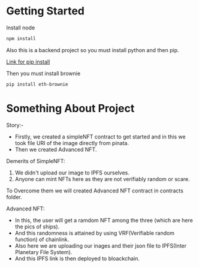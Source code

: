 # Getting Started

Install node
```sh
npm install 
```

Also this is a backend project so you must install python and then pip. 

[Link for pip install](https://www.geeksforgeeks.org/how-to-install-pip-on-windows/)

Then you must install brownie 
```sh
pip install eth-brownie
```

# Something About Project

Story:-
- Firstly, we created a simpleNFT contract to get started and in this 
  we took file URI of the image directly from pinata.
- Then we created Advanced NFT.

Demerits of SimpleNFT:
1. We didn't upload our image to IPFS ourselves.
2. Anyone can mint NFTs here as they are not verifiably random or scare.

To Overcome them we will created Advanced NFT contract in contracts folder.

Advanced NFT:
- In this, the user will get a ramdom NFT among the three (which are here the pics of ships). 
- And this randomness is attained by using VRF(Verifiable random function) of chainlink.
- Also here we are uploading our inages and their json file to IPFS(Inter Planetary File System).
- And this IPFS link is then deployed to bloackchain.




